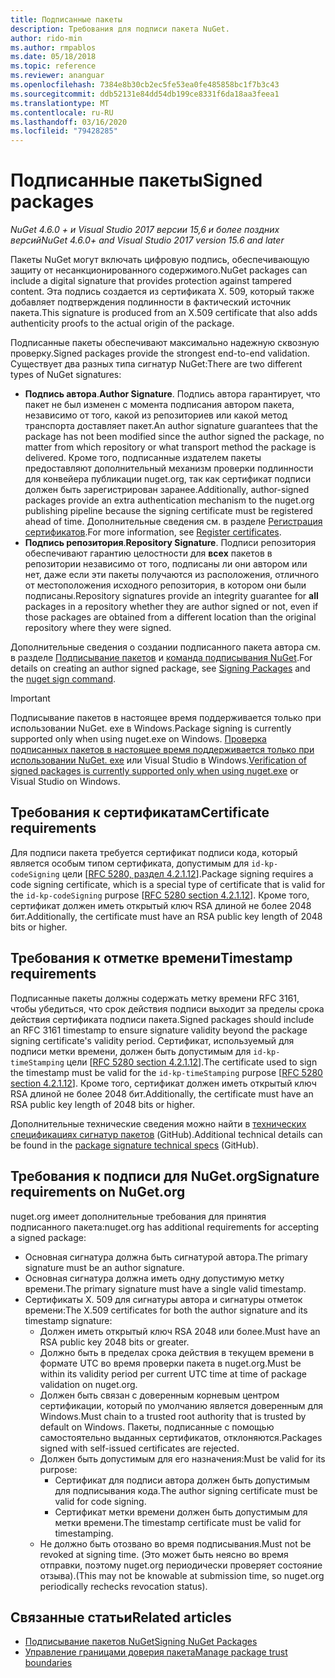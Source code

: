 ```yaml
---
title: Подписанные пакеты
description: Требования для подписи пакета NuGet.
author: rido-min
ms.author: rmpablos
ms.date: 05/18/2018
ms.topic: reference
ms.reviewer: ananguar
ms.openlocfilehash: 7384e8b30cb2ec5fe53ea0fe485858bc1f7b3c43
ms.sourcegitcommit: ddb52131e84dd54db199ce8331f6da18aa3feea1
ms.translationtype: MT
ms.contentlocale: ru-RU
ms.lasthandoff: 03/16/2020
ms.locfileid: "79428285"
---
```

# <a name="signed-packages"></a><span data-ttu-id="af667-103">Подписанные пакеты</span><span class="sxs-lookup"><span data-stu-id="af667-103">Signed packages</span></span>

<span data-ttu-id="af667-104">*NuGet 4.6.0 + и Visual Studio 2017 версии 15,6 и более поздних версий*</span><span class="sxs-lookup"><span data-stu-id="af667-104">*NuGet 4.6.0+ and Visual Studio 2017 version 15.6 and later*</span></span>

<span data-ttu-id="af667-105">Пакеты NuGet могут включать цифровую подпись, обеспечивающую защиту от несанкционированного содержимого.</span><span class="sxs-lookup"><span data-stu-id="af667-105">NuGet packages can include a digital signature that provides protection against tampered content.</span></span> <span data-ttu-id="af667-106">Эта подпись создается из сертификата X. 509, который также добавляет подтверждения подлинности в фактический источник пакета.</span><span class="sxs-lookup"><span data-stu-id="af667-106">This signature is produced from an X.509 certificate that also adds authenticity proofs to the actual origin of the package.</span></span>

<span data-ttu-id="af667-107">Подписанные пакеты обеспечивают максимально надежную сквозную проверку.</span><span class="sxs-lookup"><span data-stu-id="af667-107">Signed packages provide the strongest end-to-end validation.</span></span> <span data-ttu-id="af667-108">Существует два разных типа сигнатур NuGet:</span><span class="sxs-lookup"><span data-stu-id="af667-108">There are two different types of NuGet signatures:</span></span>
- <span data-ttu-id="af667-109">**Подпись автора**.</span><span class="sxs-lookup"><span data-stu-id="af667-109">**Author Signature**.</span></span> <span data-ttu-id="af667-110">Подпись автора гарантирует, что пакет не был изменен с момента подписания автором пакета, независимо от того, какой из репозиториев или какой метод транспорта доставляет пакет.</span><span class="sxs-lookup"><span data-stu-id="af667-110">An author signature guarantees that the package has not been modified since the author signed the package, no matter from which repository or what transport method the package is delivered.</span></span> <span data-ttu-id="af667-111">Кроме того, подписанные издателем пакеты предоставляют дополнительный механизм проверки подлинности для конвейера публикации nuget.org, так как сертификат подписи должен быть зарегистрирован заранее.</span><span class="sxs-lookup"><span data-stu-id="af667-111">Additionally, author-signed packages provide an extra authentication mechanism to the nuget.org publishing pipeline because the signing certificate must be registered ahead of time.</span></span> <span data-ttu-id="af667-112">Дополнительные сведения см. в разделе [Регистрация сертификатов](#signature-requirements-on-nugetorg).</span><span class="sxs-lookup"><span data-stu-id="af667-112">For more information, see [Register certificates](#signature-requirements-on-nugetorg).</span></span>
- <span data-ttu-id="af667-113">**Подпись репозитория**.</span><span class="sxs-lookup"><span data-stu-id="af667-113">**Repository Signature**.</span></span> <span data-ttu-id="af667-114">Подписи репозитория обеспечивают гарантию целостности для **всех** пакетов в репозитории независимо от того, подписаны ли они автором или нет, даже если эти пакеты получаются из расположения, отличного от местоположения исходного репозитория, в котором они были подписаны.</span><span class="sxs-lookup"><span data-stu-id="af667-114">Repository signatures provide an integrity guarantee for **all** packages in a repository whether they are author signed or not, even if those packages are obtained from a different location than the original repository where they were signed.</span></span>   

<span data-ttu-id="af667-115">Дополнительные сведения о создании подписанного пакета автора см. в разделе [Подписывание пакетов](../create-packages/Sign-a-package.md) и [команда подписывания NuGet](../reference/cli-reference/cli-ref-sign.md).</span><span class="sxs-lookup"><span data-stu-id="af667-115">For details on creating an author signed package, see [Signing Packages](../create-packages/Sign-a-package.md) and the [nuget sign command](../reference/cli-reference/cli-ref-sign.md).</span></span>

> [!Important]
> <span data-ttu-id="af667-116">Подписывание пакетов в настоящее время поддерживается только при использовании NuGet. exe в Windows.</span><span class="sxs-lookup"><span data-stu-id="af667-116">Package signing is currently supported only when using nuget.exe on Windows.</span></span> <span data-ttu-id="af667-117">[Проверка подписанных пакетов в настоящее время поддерживается только при использовании NuGet. exe](../reference/cli-reference/cli-ref-verify.md) или Visual Studio в Windows.</span><span class="sxs-lookup"><span data-stu-id="af667-117">[Verification of signed packages is currently supported only when using nuget.exe](../reference/cli-reference/cli-ref-verify.md) or Visual Studio on Windows.</span></span>

## <a name="certificate-requirements"></a><span data-ttu-id="af667-118">Требования к сертификатам</span><span class="sxs-lookup"><span data-stu-id="af667-118">Certificate requirements</span></span>

<span data-ttu-id="af667-119">Для подписи пакета требуется сертификат подписи кода, который является особым типом сертификата, допустимым для `id-kp-codeSigning` цели [[RFC 5280, раздел 4.2.1.12](https://tools.ietf.org/html/rfc5280#section-4.2.1.12)].</span><span class="sxs-lookup"><span data-stu-id="af667-119">Package signing requires a code signing certificate, which is a special type of certificate that is valid for the `id-kp-codeSigning` purpose [[RFC 5280 section 4.2.1.12](https://tools.ietf.org/html/rfc5280#section-4.2.1.12)].</span></span> <span data-ttu-id="af667-120">Кроме того, сертификат должен иметь открытый ключ RSA длиной не более 2048 бит.</span><span class="sxs-lookup"><span data-stu-id="af667-120">Additionally, the certificate must have an RSA public key length of 2048 bits or higher.</span></span>

## <a name="timestamp-requirements"></a><span data-ttu-id="af667-121">Требования к отметке времени</span><span class="sxs-lookup"><span data-stu-id="af667-121">Timestamp requirements</span></span>

<span data-ttu-id="af667-122">Подписанные пакеты должны содержать метку времени RFC 3161, чтобы убедиться, что срок действия подписи выходит за пределы срока действия сертификата подписи пакета.</span><span class="sxs-lookup"><span data-stu-id="af667-122">Signed packages should include an RFC 3161 timestamp to ensure signature validity beyond the package signing certificate's validity period.</span></span> <span data-ttu-id="af667-123">Сертификат, используемый для подписи метки времени, должен быть допустимым для `id-kp-timeStamping` цели [[RFC 5280 section 4.2.1.12](https://tools.ietf.org/html/rfc5280#section-4.2.1.12)].</span><span class="sxs-lookup"><span data-stu-id="af667-123">The certificate used to sign the timestamp must be valid for the `id-kp-timeStamping` purpose [[RFC 5280 section 4.2.1.12](https://tools.ietf.org/html/rfc5280#section-4.2.1.12)].</span></span> <span data-ttu-id="af667-124">Кроме того, сертификат должен иметь открытый ключ RSA длиной не более 2048 бит.</span><span class="sxs-lookup"><span data-stu-id="af667-124">Additionally, the certificate must have an RSA public key length of 2048 bits or higher.</span></span>

<span data-ttu-id="af667-125">Дополнительные технические сведения можно найти в [технических спецификациях сигнатур пакетов](https://github.com/NuGet/Home/wiki/Package-Signatures-Technical-Details) (GitHub).</span><span class="sxs-lookup"><span data-stu-id="af667-125">Additional technical details can be found in the [package signature technical specs](https://github.com/NuGet/Home/wiki/Package-Signatures-Technical-Details) (GitHub).</span></span>

## <a name="signature-requirements-on-nugetorg"></a><span data-ttu-id="af667-126">Требования к подписи для NuGet.org</span><span class="sxs-lookup"><span data-stu-id="af667-126">Signature requirements on NuGet.org</span></span>

<span data-ttu-id="af667-127">nuget.org имеет дополнительные требования для принятия подписанного пакета:</span><span class="sxs-lookup"><span data-stu-id="af667-127">nuget.org has additional requirements for accepting a signed package:</span></span>

- <span data-ttu-id="af667-128">Основная сигнатура должна быть сигнатурой автора.</span><span class="sxs-lookup"><span data-stu-id="af667-128">The primary signature must be an author signature.</span></span>
- <span data-ttu-id="af667-129">Основная сигнатура должна иметь одну допустимую метку времени.</span><span class="sxs-lookup"><span data-stu-id="af667-129">The primary signature must have a single valid timestamp.</span></span>
- <span data-ttu-id="af667-130">Сертификаты X. 509 для сигнатуры автора и сигнатуры отметок времени:</span><span class="sxs-lookup"><span data-stu-id="af667-130">The X.509 certificates for both the author signature and its timestamp signature:</span></span>
  - <span data-ttu-id="af667-131">Должен иметь открытый ключ RSA 2048 или более.</span><span class="sxs-lookup"><span data-stu-id="af667-131">Must have an RSA public key 2048 bits or greater.</span></span>
  - <span data-ttu-id="af667-132">Должно быть в пределах срока действия в текущем времени в формате UTC во время проверки пакета в nuget.org.</span><span class="sxs-lookup"><span data-stu-id="af667-132">Must be within its validity period per current UTC time at time of package validation on nuget.org.</span></span>
  - <span data-ttu-id="af667-133">Должен быть связан с доверенным корневым центром сертификации, который по умолчанию является доверенным для Windows.</span><span class="sxs-lookup"><span data-stu-id="af667-133">Must chain to a trusted root authority that is trusted by default on Windows.</span></span> <span data-ttu-id="af667-134">Пакеты, подписанные с помощью самостоятельно выданных сертификатов, отклоняются.</span><span class="sxs-lookup"><span data-stu-id="af667-134">Packages signed with self-issued certificates are rejected.</span></span>
  - <span data-ttu-id="af667-135">Должен быть допустимым для его назначения:</span><span class="sxs-lookup"><span data-stu-id="af667-135">Must be valid for its purpose:</span></span> 
    - <span data-ttu-id="af667-136">Сертификат для подписи автора должен быть допустимым для подписывания кода.</span><span class="sxs-lookup"><span data-stu-id="af667-136">The author signing certificate must be valid for code signing.</span></span>
    - <span data-ttu-id="af667-137">Сертификат метки времени должен быть допустимым для метки времени.</span><span class="sxs-lookup"><span data-stu-id="af667-137">The timestamp certificate must be valid for timestamping.</span></span>
  - <span data-ttu-id="af667-138">Не должно быть отозвано во время подписывания.</span><span class="sxs-lookup"><span data-stu-id="af667-138">Must not be revoked at signing time.</span></span> <span data-ttu-id="af667-139">(Это может быть неясно во время отправки, поэтому nuget.org периодически проверяет состояние отзыва).</span><span class="sxs-lookup"><span data-stu-id="af667-139">(This may not be knowable at submission time, so nuget.org periodically rechecks revocation status).</span></span>
  
  
## <a name="related-articles"></a><span data-ttu-id="af667-140">Связанные статьи</span><span class="sxs-lookup"><span data-stu-id="af667-140">Related articles</span></span>

- [<span data-ttu-id="af667-141">Подписывание пакетов NuGet</span><span class="sxs-lookup"><span data-stu-id="af667-141">Signing NuGet Packages</span></span>](../create-packages/Sign-a-Package.md)
- [<span data-ttu-id="af667-142">Управление границами доверия пакета</span><span class="sxs-lookup"><span data-stu-id="af667-142">Manage package trust boundaries</span></span>](../consume-packages/installing-signed-packages.md)
